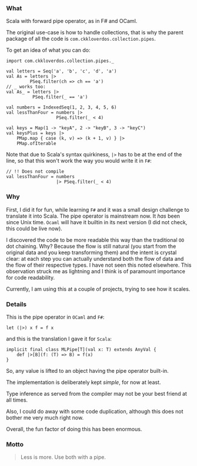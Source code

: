 ### What
Scala with forward pipe operator, as in F# and OCaml.

The original use-case is how to handle collections, that is why the parent package of all the code is `com.ckkloverdos.collection.pipes`.

To get an idea of what you can do:

    import com.ckkloverdos.collection.pipes._
    
    val letters = Seq('a', 'b', 'c', 'd', 'a')
    val As = letters |> 
             PSeq.filter(ch => ch == 'a')
    // _ works too:
    val As_ = letters |>
              PSeq.filter(_ == 'a')
    
    val numbers = IndexedSeq(1, 2, 3, 4, 5, 6)
    val lessThanFour = numbers |>
                       PSeq.filter(_ < 4)
                       
    val keys = Map(1 -> "keyA", 2 -> "keyB", 3 -> "keyC")
    val keysPlus = keys |>
        PMap.map { case (k, v) => (k + 1, v) } |>
        PMap.ofIterable
    
Note that due to Scala's syntax quirkiness, `|>` has to be at the end of the line, so that this won't work the way you would write it in `F#`:

    // !! Does not compile
    val lessThanFour = numbers
                       |> PSeq.filter(_ < 4)
                       


### Why
First, I did it for fun, while learning `F#` and it was a small design challenge to translate it into Scala. The pipe operator is mainstream now.  It *has* been since Unix time. `Ocaml` will have it builtin in its next version (I did not check, this could be live now).

I discovered the code to be more readable this way than the traditional `OO` dot chaining. Why? Because the flow is still natural (you start from the original data and you keep transforming them) and the intent is crystal clear: at each step you can actually understand both the flow of data and the flow of their respective types. I have not seen this noted elsewhere. This observation struck me as lightning and I think is of paramount importance for code readability.

Currently, I am using this at a couple of projects, trying to see how it scales.

### Details
This is the pipe operator in `OCaml` and `F#`:

    let (|>) x f = f x

and this is the translation I gave it for `Scala`:

    implicit final class MLPipe[T](val x: T) extends AnyVal {
        def |>[B](f: (T) => B) = f(x)
    }

So, any value is lifted to an object having the pipe operator built-in.

The implementation is deliberately kept *simple*, for now at least.

Type inference as served from the compiler may not be your best friend at all times.

Also, I could do away with some code duplication, although this does not bother me very much right now.

Overall, the fun factor of doing this has been enormous.

### Motto
> Less is more. Use both with a pipe.
